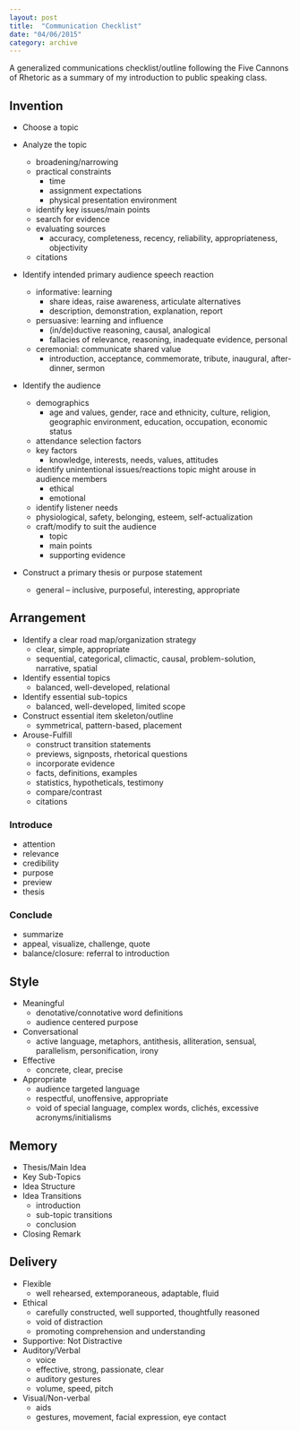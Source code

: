```yaml
---
layout: post
title:  "Communication Checklist"
date: "04/06/2015"
category: archive
---
```

A generalized communications checklist/outline following the Five Cannons of Rhetoric as a summary of my introduction to public speaking class.
<!--more-->

## Invention

* Choose a topic

* Analyze the topic
    + broadening/narrowing
    + practical constraints
        * time
        * assignment expectations
        * physical presentation environment
    + identify key issues/main points
    + search for evidence
    + evaluating sources
        * accuracy, completeness, recency, reliability, appropriateness, objectivity
    + citations

* Identify intended primary audience speech reaction
    + informative: learning
        * share ideas, raise awareness, articulate alternatives
        * description, demonstration, explanation, report
    + persuasive: learning and influence
        * (in/de)ductive reasoning, causal, analogical
        * fallacies of relevance, reasoning, inadequate evidence, personal
    + ceremonial: communicate shared value
        * introduction, acceptance, commemorate, tribute, inaugural, after-dinner, sermon

* Identify the audience
    + demographics
        * age and values, gender, race and ethnicity, culture, religion, geographic environment, education, occupation, economic status
    + attendance selection factors
    + key factors
        * knowledge, interests, needs, values, attitudes
    + identify unintentional issues/reactions topic might arouse in audience members
        * ethical
        * emotional
    + identify listener needs
    + physiological, safety, belonging, esteem, self-actualization
    + craft/modify to suit the audience
        * topic
        * main points
        * supporting evidence
* Construct a primary thesis or purpose statement
    + general – inclusive, purposeful, interesting, appropriate

## Arrangement

* Identify a clear road map/organization strategy
    + clear, simple, appropriate
    + sequential, categorical, climactic, causal, problem-solution, narrative, spatial
* Identify essential topics
    + balanced, well-developed, relational
* Identify essential sub-topics
    + balanced, well-developed, limited scope
* Construct essential item skeleton/outline
    + symmetrical, pattern-based, placement
* Arouse-Fulfill
    + construct transition statements
    + previews, signposts, rhetorical questions
    + incorporate evidence
    + facts, definitions, examples
    + statistics, hypotheticals, testimony
    + compare/contrast
    + citations

### Introduce
* attention
* relevance
* credibility
* purpose
* preview
* thesis

### Conclude
* summarize
* appeal, visualize, challenge, quote
* balance/closure: referral to introduction

## Style
* Meaningful
    + denotative/connotative word definitions
    + audience centered purpose
* Conversational
    + active language, metaphors, antithesis, alliteration, sensual, parallelism, personification, irony
* Effective
    + concrete, clear, precise
* Appropriate
    + audience targeted language
    + respectful, unoffensive, appropriate
    + void of special language, complex words, clichés, excessive acronyms/initialisms

## Memory
* Thesis/Main Idea
* Key Sub-Topics
* Idea Structure
* Idea Transitions
    + introduction
    + sub-topic transitions
    + conclusion
* Closing Remark

## Delivery
* Flexible
    + well rehearsed, extemporaneous, adaptable, fluid
* Ethical
    + carefully constructed, well supported, thoughtfully reasoned
    + void of distraction
    + promoting comprehension and understanding
* Supportive: Not Distractive
* Auditory/Verbal
    + voice
    + effective, strong, passionate, clear
    + auditory gestures
    + volume, speed, pitch
* Visual/Non-verbal
    + aids
    + gestures, movement, facial expression, eye contact
